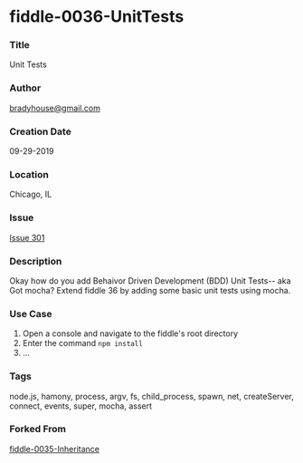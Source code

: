 fiddle-0036-UnitTests
======

### Title<a name="title"></a>

Unit Tests


### Author <a name="author"></a>

bradyhouse@gmail.com


### Creation Date<a name="creation-date"></a>

09-29-2019


### Location<a name="location"></a>

Chicago, IL


### Issue<a name="issue"></a>

[Issue 301](https://github.com/bradyhouse/house/issues/301)


### Description<a name="description"></a>

Okay how do you add Behaivor Driven Development (BDD) Unit Tests-- aka Got mocha? Extend
fiddle 36 by adding some basic unit tests using mocha.


### Use Case<a name="use-case"></a>

1.  Open a console and navigate to the fiddle's root directory
2.  Enter the command `npm install`
3.  ...


### Tags<a name="tags"></a>

node.js, hamony, process, argv, fs, child_process, spawn, net, createServer, connect, events,
super, mocha, assert


### Forked From

[fiddle-0035-Inheritance](../fiddle-0035-Inheritance)
